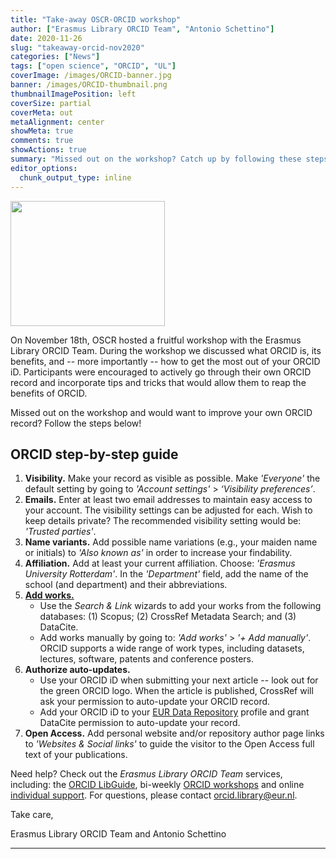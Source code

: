 ```yaml
---
title: "Take-away OSCR-ORCID workshop"
author: ["Erasmus Library ORCID Team", "Antonio Schettino"]
date: 2020-11-26
slug: "takeaway-orcid-nov2020"
categories: ["News"]
tags: ["open science", "ORCID", "UL"]
coverImage: /images/ORCID-banner.jpg
banner: /images/ORCID-thumbnail.png
thumbnailImagePosition: left
coverSize: partial
coverMeta: out
metaAlignment: center
showMeta: true
comments: true
showActions: true
summary: "Missed out on the workshop? Catch up by following these steps!"
editor_options: 
  chunk_output_type: inline
---
```


<img border="0" alt="" src="/images/news/ORCID-banner.jpg" width="70%" height="200" align="center">
<BR>

On November 18th, OSCR hosted a fruitful workshop with the Erasmus Library ORCID Team. During the workshop we discussed what ORCID is, its benefits, and -- more importantly -- how to get the most out of your ORCID iD. Participants were encouraged to actively go through their own ORCID record and incorporate tips and tricks that would allow them to reap the benefits of ORCID.

Missed out on the workshop and would want to improve your own ORCID record? Follow the steps below!

## ORCID step-by-step guide

1. **Visibility.** Make your record as visible as possible. Make *'Everyone'* the default setting by going to *'Account settings'* > *‘Visibility preferences’*. 
2. **Emails.** Enter at least two email addresses to maintain easy access to your account. The visibility settings can be adjusted for each. Wish to keep details private? The recommended visibility setting would be: *'Trusted parties'*.
3. **Name variants.** Add possible name variations (e.g., your maiden name or initials) to *'Also known as'* in order to increase your findability.
4. **Affiliation.** Add at least your current affiliation. Choose: *'Erasmus University Rotterdam'*. In the *'Department'* field, add the name of the school (and department) and their abbreviations. 
5. [**Add works.**](https://libguides.eur.nl/ORCID/addpublications)
   - Use the *Search & Link* wizards to add your works from the following databases: (1) Scopus; (2) CrossRef Metadata Search; and (3) DataCite.
   - Add works manually by going to: *'Add works'* > *'+ Add manually'*. ORCID supports a wide range of work types, including datasets, lectures, software, patents and conference posters. 
6. **Authorize auto-updates.**
   - Use your ORCID iD when submitting your next article -- look out for the green ORCID logo. When the article is published, CrossRef will ask your permission to auto-update your ORCID record.
   - Add your ORCID iD to your [EUR Data Repository](https://datarepository.eur.nl/) profile and grant DataCite permission to auto-update your record.
7. **Open Access.** Add personal website and/or repository author page links to *'Websites & Social links'* to guide the visitor to the Open Access full text of your publications.

Need help? Check out the *Erasmus Library ORCID Team* services, including: the [ORCID LibGuide](https://libguides.eur.nl/ORCID), bi-weekly [ORCID workshops](https://eur-nl.libcal.com/calendar/ORCID-workshop?cid=7596&t=d&d=0000-00-00&cal=7596&inc=0) and online [individual support](https://eur-nl.libcal.com/appointments/ORCID-appointment). For questions, please contact [orcid.library@eur.nl](mailto:orcid.library@eur.nl).

Take care,

Erasmus Library ORCID Team and Antonio Schettino

***


